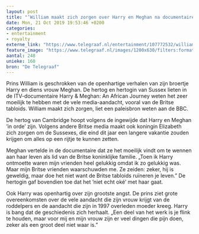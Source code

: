 ```yaml
---
layout: post
title: "’William maakt zich zorgen over Harry en Meghan na documentaire’"
date: Mon, 21 Oct 2019 19:53:46 +0200
categories: 
- entertainment 
- royalty 
externe_link: "https://www.telegraaf.nl/entertainment/107772532/william-maakt-zich-zorgen-over-harry-en-meghan-na-documentaire"
feature_image: "https://www.telegraaf.nl/images/1200x630/filters:format(jpeg):quality(80)/cdn-kiosk-api.telegraaf.nl/b75eb166-f48d-11e9-881f-02d1dbdc35d1.jpg"
aantal: 248
unieke: 160
bron: "De Telegraaf"
---
```


<p class="intro">Prins William is geschrokken van de openhartige verhalen van zijn broertje Harry en diens vrouw Meghan. De hertog en hertogin van Sussex lieten in de ITV-documentaire Harry &amp; Meghan: An African Journey weten het zeer moeilijk te hebben met de vele media-aandacht, vooral van de Britse tabloids. William maakt zich zorgen, liet een paleisbron weten aan de BBC.</p> <p>De hertog van Cambridge hoopt volgens de ingewijde dat Harry en Meghan ’in orde’ zijn. Volgens andere Britse media maakt ook koningin Elizabeth zich zorgen om de Sussexes, die eind dit jaar een langere vakantie zouden krijgen om alles op een rijtje te kunnen zetten.</p><p>Meghan vertelde in de documentaire dat ze het moeilijk vindt om te wennen aan haar leven als lid van de Britse koninklijke familie. „Toen ik Harry ontmoette waren mijn vrienden heel gelukkig omdat ik zo gelukkig was. Maar mijn Britse vrienden waarschuwden me. Ze zeiden: zeker, hij is geweldig, maar doe het niet want de Britse tabloids ruïneren je leven.” De hertogin gaf bovendien toe dat het ’niet echt oké’ met haar gaat.</p><p>Ook Harry was openhartig over zijn grootste angst. De prins ziet grote overeenkomsten over de vele aandacht die zijn vrouw krijgt van de roddelpers en de aandacht die zijn in 1997 overleden moeder kreeg. Harry is bang dat de geschiedenis zich herhaalt. „Een deel van het werk is je flink te houden, maar voor mij en mijn vrouw zijn er veel dingen die pijn doen, zeker als een groot deel niet waar is.”</p>
